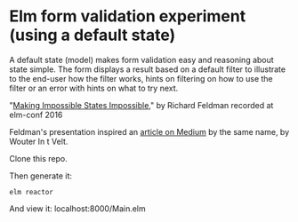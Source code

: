 
# Elm form validation experiment (using a default state)

A default state (model) makes form validation easy and reasoning about state simple.
The form displays a result based on a default filter to illustrate to the end-user how the filter works, hints on filtering on how to use the filter or an error with hints on what to try next.

"[Making Impossible States Impossible](https://www.youtube.com/watch?v=IcgmSRJHu_8)," by Richard Feldman
recorded at elm-conf 2016

Feldman's presentation inspired an [article on Medium](https://medium.com/elm-shorts/how-to-make-impossible-states-impossible-c12a07e907b5) by the same name, by Wouter In t Velt.



Clone this repo.

Then generate it:

    elm reactor

And view it:
    localhost:8000/Main.elm
